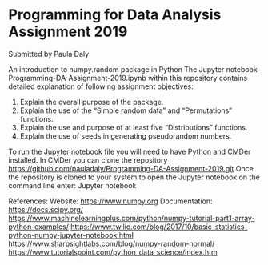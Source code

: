 # Programming for Data Analysis Assignment 2019
Submitted by Paula Daly

An introduction to numpy.random package in Python
The Jupyter notebook Programming-DA-Assignment-2019.ipynb within this repository contains detailed explanation of following assignment objectives:

1. Explain the overall purpose of the package.
2. Explain the use of the “Simple random data” and “Permutations” functions.
3. Explain the use and purpose of at least five “Distributions” functions.
4. Explain the use of seeds in generating pseudorandom numbers.

To run the Jupyter notebook file you will need to have Python and CMDer installed.
In CMDer you can clone the repository https://github.com/pauladaly/Programming-DA-Assignment-2019.git
Once the repository is cloned to your system to open the Jupyter notebook on the command line enter: Jupyter notebook

References:
Website: https://www.numpy.org
Documentation: https://docs.scipy.org/
https://www.machinelearningplus.com/python/numpy-tutorial-part1-array-python-examples/
https://www.twilio.com/blog/2017/10/basic-statistics-python-numpy-jupyter-notebook.html
https://www.sharpsightlabs.com/blog/numpy-random-normal/
https://www.tutorialspoint.com/python_data_science/index.htm
